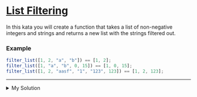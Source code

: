 # [List Filtering](https://www.codewars.com/kata/53dbd5315a3c69eed20002dd)

In this kata you will create a function that takes a list of non-negative integers and strings and returns a new list
with the strings filtered out.

### Example

```js
filter_list([1, 2, "a", "b"]) == [1, 2];
filter_list([1, "a", "b", 0, 15]) == [1, 0, 15];
filter_list([1, 2, "aasf", "1", "123", 123]) == [1, 2, 123];
```

---

<details><summary>My Solution</summary>

```js
function filter_list(l) {
  // Filter the input array to include only elements of type 'number'
  return l.filter((e) => {
    return typeof e === "number";
  });
}
```

</details>
